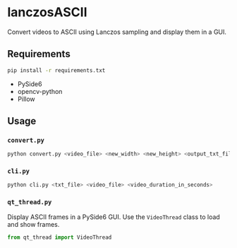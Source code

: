 # lanczosASCII

Convert videos to ASCII using Lanczos sampling and display them in a GUI.

## Requirements

```bash
pip install -r requirements.txt
```

- PySide6
- opencv-python
- Pillow

## Usage

### `convert.py`

```bash
python convert.py <video_file> <new_width> <new_height> <output_txt_file>
```

### `cli.py`

```bash
python cli.py <txt_file> <video_file> <video_duration_in_seconds>
```

### `qt_thread.py`

Display ASCII frames in a PySide6 GUI. Use the `VideoThread` class to load and show frames.

```python
from qt_thread import VideoThread
```
